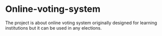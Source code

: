 # Online-voting-system
The project is about online voting system originally designed for learning institutions but it can be used in any elections.
